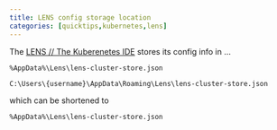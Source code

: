 ```yaml
---
title: LENS config storage location
categories: [quicktips,kubernetes,lens]
---
```

The [LENS // The Kuberenetes IDE](https://k8slens.dev/) stores its config info in ...
<!--more-->

`%AppData%\Lens\lens-cluster-store.json`

```
C:\Users\{username}\AppData\Roaming\Lens\lens-cluster-store.json
```

which can be shortened to

```
%AppData%\Lens\lens-cluster-store.json
```